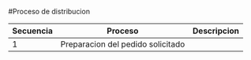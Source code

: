 #Proceso de distribucion


|Secuencia|Proceso|Descripcion|
|---------|-------|-----------|
|1        |Preparacion del pedido solicitado||Se prepara|

